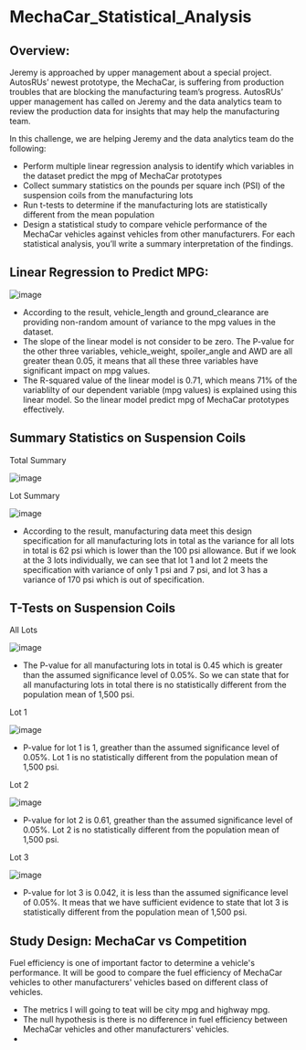 # MechaCar_Statistical_Analysis

## Overview:
Jeremy is approached by upper management about a special project. AutosRUs’ newest prototype, the MechaCar, is suffering from production troubles that are blocking the manufacturing team’s progress. AutosRUs’ upper management has called on Jeremy and the data analytics team to review the production data for insights that may help the manufacturing team.

In this challenge, we are helping Jeremy and the data analytics team do the following:

  - Perform multiple linear regression analysis to identify which variables in the dataset predict the mpg of MechaCar prototypes
  - Collect summary statistics on the pounds per square inch (PSI) of the suspension coils from the manufacturing lots
  - Run t-tests to determine if the manufacturing lots are statistically different from the mean population
  - Design a statistical study to compare vehicle performance of the MechaCar vehicles against vehicles from other manufacturers. For each statistical analysis, you’ll
   write a summary interpretation of the findings.

## Linear Regression to Predict MPG:
![image](https://user-images.githubusercontent.com/108709071/195501043-5bbf11ad-380b-4e41-9162-3128fb333e65.png)

  - According to the result, vehicle_length and ground_clearance are providing non-random amount of variance to the mpg values in the dataset.
  - The slope of the linear model is not consider to be zero. The P-value for the other three variables, vehicle_weight, spoiler_angle and AWD are all greater thean  0.05, it means that all these three variables have significant impact on mpg values.
  - The R-squared value of the linear model is 0.71, which means 71% of the variablilty of our dependent variable (mpg values) is explained using this linear model. So the linear model predict mpg of MechaCar prototypes effectively.

## Summary Statistics on Suspension Coils

Total Summary

![image](https://user-images.githubusercontent.com/108709071/195502913-1eb3cbcf-ec78-4f2d-b4d3-72a031f9d524.png)

Lot Summary

![image](https://user-images.githubusercontent.com/108709071/195503012-a446e6a0-a5f2-4026-8a00-f4ea7e4968c5.png)

  - According to the result, manufacturing data meet this design specification for all manufacturing lots in total as the variance for all lots in total is 62 psi which is lower than the 100 psi allowance. But if we look at the 3 lots individually, we can see that lot 1 and lot 2 meets the specification with variance of only 1 psi and 7 psi, and lot 3 has a variance of 170 psi which is out of specification.

## T-Tests on Suspension Coils

All Lots

![image](https://user-images.githubusercontent.com/108709071/195504454-781d45b3-e03b-496c-9a9f-ae98259ece3b.png)

  - The P-value for all manufacturing lots in total is 0.45 which is greater than the assumed significance level of 0.05%. So we can state that for all manufacturing lots in total there is no statistically different from the population mean of 1,500 psi.

Lot 1

![image](https://user-images.githubusercontent.com/108709071/195504511-e622122e-c7af-4bf3-8bc6-7092f3dc8dc8.png)

  - P-value for lot 1 is 1, greather than the assumed significance level of 0.05%. Lot 1 is no statistically different from the population mean of 1,500 psi.

Lot 2

![image](https://user-images.githubusercontent.com/108709071/195504557-14d85b9e-3ebe-47ba-b44a-4600445ebc73.png)

- P-value for lot 2 is 0.61, greather than the assumed significance level of 0.05%. Lot 2 is no statistically different from the population mean of 1,500 psi.

Lot 3

![image](https://user-images.githubusercontent.com/108709071/195504620-721de018-2b9b-4ead-8679-887cffb850a3.png)

- P-value for lot 3 is 0.042, it is less than the assumed significance level of 0.05%. It meas that we have sufficient evidence to state that lot 3 is statistically different from the population mean of 1,500 psi.

## Study Design: MechaCar vs Competition
Fuel efficiency is one of important factor to determine a vehicle's performance. It will be good to compare the fuel efficiency of MechaCar vehicles to other manufacturers' vehicles based on different class of vehicles.

  - The metrics I will going to teat will be city mpg and highway mpg.
  - The null hypothesis is there is no difference in fuel efficiency between MechaCar vehicles and other manufacturers' vehicles.
  - 
